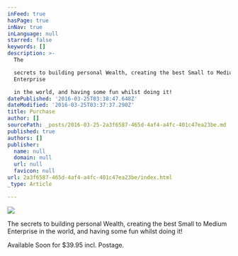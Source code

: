 ```yaml
---
inFeed: true
hasPage: true
inNav: true
inLanguage: null
starred: false
keywords: []
description: >-
  The

  secrets to building personal Wealth, creating the best Small to Medium
  Enterprise

  in the world, and having some fun whilst doing it!
datePublished: '2016-03-25T03:38:47.648Z'
dateModified: '2016-03-25T03:37:37.290Z'
title: Purchase
author: []
sourcePath: _posts/2016-03-25-2a3f6587-465d-4af4-a4fc-401c47ea23be.md
published: true
authors: []
publisher:
  name: null
  domain: null
  url: null
  favicon: null
url: 2a3f6587-465d-4af4-a4fc-401c47ea23be/index.html
_type: Article

---
```

![](https://s3-us-west-2.amazonaws.com/the-grid-img/p/d4c7e460738f7a9caad5810d4793216f54b2ec3f.jpg)

The
secrets to building personal Wealth, creating the best Small to Medium Enterprise
in the world, and having some fun whilst doing it!

Available Soon for $39.95 incl. Postage.